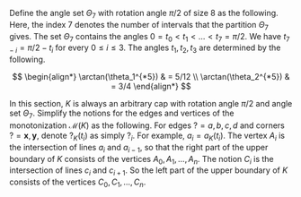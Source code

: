 Define the angle set $\Theta_7$ with rotation angle $\pi/2$ of size 8 as the following. Here, the index 7 denotes the number of intervals that the partition $\Theta_7$ gives. The set $\Theta_7$ contains the angles $0 = t_0 < t_1 < \dots < t_7 = \pi/2$. We have $t_{7-i} = \pi / 2 - t_i$ for every $0 \leq i \leq 3$. The angles $t_1, t_2, t_3$ are determined by the following.

$$
\begin{align*}
\arctan(\theta_1^{*5}) & = 5/12 \\
\arctan(\theta_2^{*5}) & = 3/4
\end{align*}
$$

In this section, $K$ is always an arbitrary cap with rotation angle $\pi/2$ and angle set $\Theta_7$. Simplify the notions for the edges and vertices of the monotonization $\mathcal{M}(K)$ as the following. For edges $?=a,b,c,d$ and corners $? = \mathbf{x}, \mathbf{y}$, denote $?_K(t_i)$ as simply $?_{i}$. For example, $a_i = a_{K}(t_i)$. The vertex $A_i$ is the intersection of lines $a_i$ and $a_{i-1}$, so that the right part of the upper boundary of $K$ consists of the vertices $A_0, A_1, \dots, A_n$. The notion $C_i$ is the intersection of lines $c_i$ and $c_{i+1}$. So the left part of the upper boundary of $K$ consists of the vertices $C_0, C_1, \dots, C_n$.



